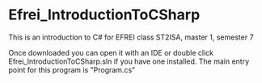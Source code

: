 # Efrei_IntroductionToCSharp
This is an introduction to C# for EFREI class ST2ISA, master 1, semester 7

Once downloaded you can open it with an IDE or double click Efrei_IntroductionToCSharp.sln if you have one installed.
The main entry point for this program is "Program.cs"
